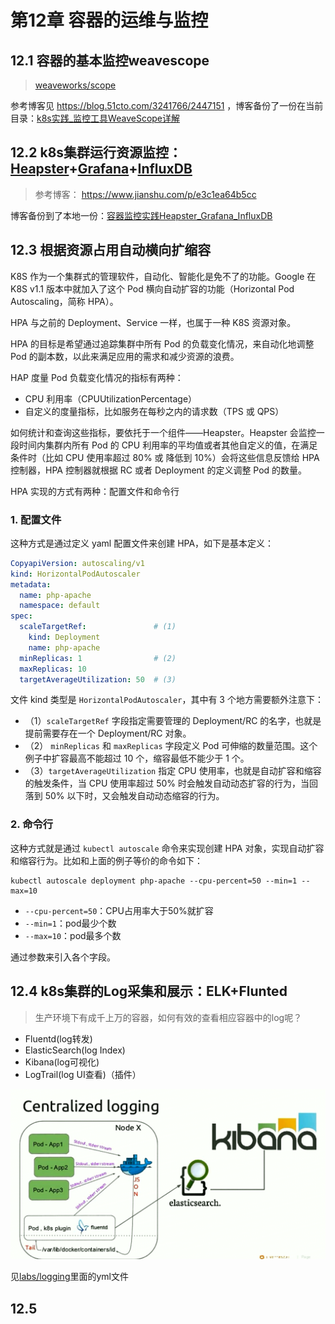 # 第12章 容器的运维与监控
## 12.1 容器的基本监控weavescope
> [weaveworks/scope](https://github.com/weaveworks/scope)

参考博客见 https://blog.51cto.com/3241766/2447151 ，博客备份了一份在当前目录：[k8s实践_监控工具WeaveScope详解](k8s实践_监控工具WeaveScope详解.md)

## 12.2 k8s集群运行资源监控：[Heapster](https://github.com/kubernetes-retired/heapster)+[Grafana](https://github.com/grafana/grafana)+[InfluxDB](https://github.com/influxdata/influxdb)

> 参考博客： https://www.jianshu.com/p/e3c1ea64b5cc

博客备份到了本地一份：[容器监控实践Heapster_Grafana_InfluxDB](容器监控实践Heapster_Grafana_InfluxDB.md)

## 12.3 根据资源占用自动横向扩缩容

K8S 作为一个集群式的管理软件，自动化、智能化是免不了的功能。Google 在 K8S v1.1 版本中就加入了这个 Pod 横向自动扩容的功能（Horizontal Pod Autoscaling，简称 HPA）。

HPA 与之前的 Deployment、Service 一样，也属于一种 K8S 资源对象。

HPA 的目标是希望通过追踪集群中所有 Pod 的负载变化情况，来自动化地调整 Pod 的副本数，以此来满足应用的需求和减少资源的浪费。

HAP 度量 Pod 负载变化情况的指标有两种：

- CPU 利用率（CPUUtilizationPercentage）
- 自定义的度量指标，比如服务在每秒之内的请求数（TPS 或 QPS）

如何统计和查询这些指标，要依托于一个组件——Heapster。Heapster 会监控一段时间内集群内所有 Pod 的 CPU 利用率的平均值或者其他自定义的值，在满足条件时（比如 CPU 使用率超过 80% 或 降低到 10%）会将这些信息反馈给 HPA 控制器，HPA 控制器就根据 RC 或者 Deployment 的定义调整 Pod 的数量。

HPA 实现的方式有两种：配置文件和命令行

### 1. 配置文件

这种方式是通过定义 yaml 配置文件来创建 HPA，如下是基本定义：

```yml
CopyapiVersion: autoscaling/v1
kind: HorizontalPodAutoscaler
metadata:
  name: php-apache
  namespace: default
spec:
  scaleTargetRef:               # (1)
    kind: Deployment   
    name: php-apache
  minReplicas: 1                # (2)
  maxReplicas: 10
  targetAverageUtilization: 50  # (3)
```

文件 kind 类型是 `HorizontalPodAutoscaler`，其中有 3 个地方需要额外注意下：

+ （1）`scaleTargetRef` 字段指定需要管理的 Deployment/RC 的名字，也就是提前需要存在一个 Deployment/RC 对象。
+ （2） `minReplicas` 和 `maxReplicas` 字段定义 Pod 可伸缩的数量范围。这个例子中扩容最高不能超过 10 个，缩容最低不能少于 1 个。
+ （3）`targetAverageUtilization` 指定 CPU 使用率，也就是自动扩容和缩容的触发条件，当 CPU 使用率超过 50% 时会触发自动动态扩容的行为，当回落到 50% 以下时，又会触发自动动态缩容的行为。

### 2. 命令行

这种方式就是通过 `kubectl autoscale` 命令来实现创建 HPA 对象，实现自动扩容和缩容行为。比如和上面的例子等价的命令如下：

```shell
kubectl autoscale deployment php-apache --cpu-percent=50 --min=1 --max=10
```
+ `--cpu-percent=50`：CPU占用率大于50%就扩容
+ `--min=1`：pod最少个数
+ `--max=10`：pod最多个数

通过参数来引入各个字段。

## 12.4 k8s集群的Log采集和展示：ELK+Flunted
> 生产环境下有成千上万的容器，如何有效的查看相应容器中的log呢？

+ Fluentd(log转发)
+ ElasticSearch(log Index)
+ Kibana(log可视化)
+ LogTrail(log UI查看)（插件）

![ELK_Fluented_K8S日志采集](images/ELK_Fluented_K8S日志采集.png)

见[labs/logging](labs/logging)里面的yml文件

## 12.5 